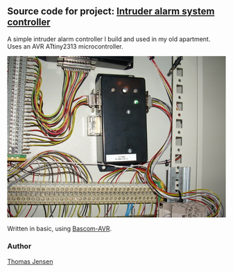 ## Source code for project: [Intruder alarm system controller](https://link.stdout.no/S)

A simple intruder alarm controller I build and used in my old apartment. Uses an AVR ATtiny2313 microcontroller.

![Intruder alarm installed](image.jpg)

Written in basic, using [Bascom-AVR](http://www.mcselec.com/).

### Author
[Thomas Jensen](https://thomas.stdout.no)
